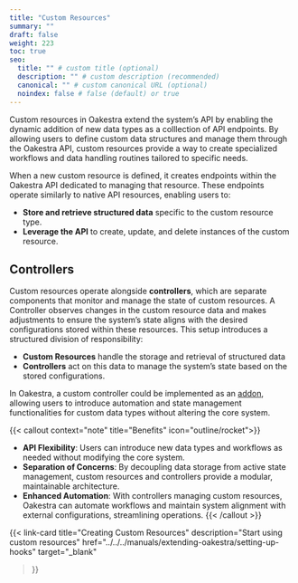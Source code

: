 ```yaml
---
title: "Custom Resources"
summary: ""
draft: false
weight: 223
toc: true
seo:
  title: "" # custom title (optional)
  description: "" # custom description (recommended)
  canonical: "" # custom canonical URL (optional)
  noindex: false # false (default) or true
---
```


Custom resources in Oakestra extend the system’s API by enabling the dynamic addition of new data types as a colllection of API endpoints. By allowing users to define custom data structures and manage them through the Oakestra API, custom resources provide a way to create specialized workflows and data handling routines tailored to specific needs.

When a new custom resource is defined, it creates endpoints within the Oakestra API dedicated to managing that resource. These endpoints operate similarly to native API resources, enabling users to:
- **Store and retrieve structured data** specific to the custom resource type.
- **Leverage the API** to create, update, and delete instances of the custom resource.

## Controllers
Custom resources operate alongside **controllers**, which are separate components that monitor and manage the state of custom resources. A Controller observes changes in the custom resource data and makes adjustments to ensure the system’s state aligns with the desired configurations stored within these resources. This setup introduces a structured division of responsibility:
- **Custom Resources** handle the storage and retrieval of structured data
- **Controllers** act on this data to manage the system’s state based on the stored configurations.

In Oakestra, a custom controller could be implemented as an [addon](../addons), allowing users to introduce automation and state management functionalities for custom data types without altering the core system.


{{< callout context="note" title="Benefits" icon="outline/rocket">}}
- **API Flexibility**: Users can introduce new data types and workflows as needed without modifying the core system.
- **Separation of Concerns**: By decoupling data storage from active state management, custom resources and controllers provide a modular, maintainable architecture.
- **Enhanced Automation**: With controllers managing custom resources, Oakestra can automate workflows and maintain system alignment with external configurations, streamlining operations.
{{< /callout >}}

{{< link-card
  title="Creating Custom Resources"
  description="Start using custom resources"
  href="../../../manuals/extending-oakestra/setting-up-hooks"
  target="_blank"
>}}